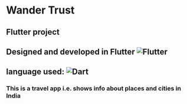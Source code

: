 # Wander Trust
## Flutter project
## Designed and developed in Flutter <img alt="Flutter" src="https://img.shields.io/badge/Flutter-%2302569B.svg?style=for-the-badge&logo=Flutter&logoColor=white" />
## language used: <img alt="Dart" src="https://img.shields.io/badge/dart-%230175C2.svg?style=for-the-badge&logo=dart&logoColor=white"/>

### This is a travel app i.e. shows info about places and cities in India
